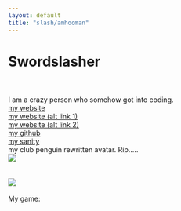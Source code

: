 ```yaml
---
layout: default
title: "slash/amhooman"
---
```

<h1 class="text-center">Swordslasher</h1>
<br>
<br>
<a>I am a crazy person who somehow got into coding.</a>
<br>
<a href="http://swordslasher.com">my website</a>
<br>
<a href="https://amhooman.github.io/website">my website (alt link 1)</a>
<br>
<a href="https://swordslasher.netlify.app">my website (alt link 2)</a>
<br>
<a href="https://github.com/amhooman">my github</a>
<br>
<a href="https://mesacomplex.tk/404.html">my sanity</a>
<br>
my club penguin rewritten avatar. Rip.....
<br>
<img src="https://avatars.githubusercontent.com/u/95942514?s=96&v=4">
<br>
<br>
<br>
<img src="http://swordslasher.com/images/spin.gif">
<br>
<br>
My game: <ruffle-embed src="https://amhooman.github.io/games/mygame.swf" flashvars="" base="" quality="high" allowscriptaccess="always" allowfullscreen="true" wmode="window" width="500" height="400" type="application/x-shockwave-flash" pluginspage="http://www.macromedia.com/go/getflashplayer"></ruffle-embed>
<script src="../../../../ruffle/ruffle.js"></script>
<script>
document.getElementById("aboutNav").classList.add("active");
</script>
